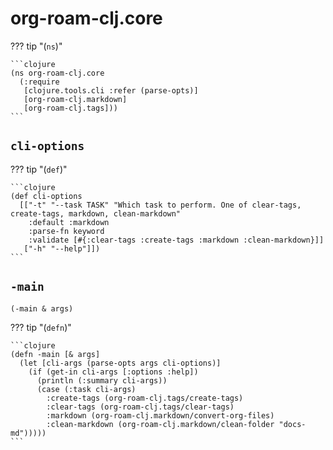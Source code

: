 # org-roam-clj.core



??? tip  "(`ns`)"

    ```clojure
    (ns org-roam-clj.core
      (:require
       [clojure.tools.cli :refer (parse-opts)]
       [org-roam-clj.markdown]
       [org-roam-clj.tags]))
    ```

## `cli-options`



??? tip  "(`def`)"

    ```clojure
    (def cli-options
      [["-t" "--task TASK" "Which task to perform. One of clear-tags, create-tags, markdown, clean-markdown"
        :default :markdown
        :parse-fn keyword
        :validate [#{:clear-tags :create-tags :markdown :clean-markdown}]]
       ["-h" "--help"]])
    ```

## `-main`

```clojure
(-main & args)
```

??? tip  "(`defn`)"

    ```clojure
    (defn -main [& args]
      (let [cli-args (parse-opts args cli-options)]
        (if (get-in cli-args [:options :help])
          (println (:summary cli-args))
          (case (:task cli-args)
            :create-tags (org-roam-clj.tags/create-tags)
            :clear-tags (org-roam-clj.tags/clear-tags)
            :markdown (org-roam-clj.markdown/convert-org-files)
            :clean-markdown (org-roam-clj.markdown/clean-folder "docs-md")))))
    ```


